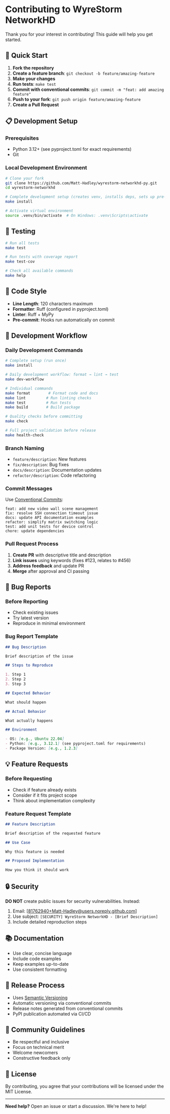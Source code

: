 # Contributing to WyreStorm NetworkHD

Thank you for your interest in contributing! This guide will help you get started.

## 🚀 Quick Start

1. **Fork the repository**
1. **Create a feature branch**: `git checkout -b feature/amazing-feature`
1. **Make your changes**
1. **Run tests**: `make test`
1. **Commit with conventional commits**: `git commit -m "feat: add amazing feature"`
1. **Push to your fork**: `git push origin feature/amazing-feature`
1. **Create a Pull Request**

## 📋 Development Setup

### Prerequisites

- Python 3.12+ (see pyproject.toml for exact requirements)
- Git

### Local Development Environment

```bash
# Clone your fork
git clone https://github.com/Matt-Hadley/wyrestorm-networkhd-py.git
cd wyrestorm-networkhd

# Complete development setup (creates venv, installs deps, sets up pre-commit)
make install

# Activate virtual environment
source .venv/bin/activate  # On Windows: .venv\Scripts\activate
```

## 🧪 Testing

```bash
# Run all tests
make test

# Run tests with coverage report
make test-cov

# Check all available commands
make help
```

## 📝 Code Style

- **Line Length**: 120 characters maximum
- **Formatter**: Ruff (configured in pyproject.toml)
- **Linter**: Ruff + MyPy
- **Pre-commit**: Hooks run automatically on commit

## 🔧 Development Workflow

### Daily Development Commands

```bash
# Complete setup (run once)
make install

# Daily development workflow: format → lint → test
make dev-workflow

# Individual commands
make format        # Format code and docs
make lint         # Run linting checks
make test         # Run tests
make build        # Build package

# Quality checks before committing
make check

# Full project validation before release
make health-check
```

### Branch Naming

- `feature/description`: New features
- `fix/description`: Bug fixes
- `docs/description`: Documentation updates
- `refactor/description`: Code refactoring

### Commit Messages

Use [Conventional Commits](https://www.conventionalcommits.org/):

```
feat: add new video wall scene management
fix: resolve SSH connection timeout issue
docs: update API documentation examples
refactor: simplify matrix switching logic
test: add unit tests for device control
chore: update dependencies
```

### Pull Request Process

1. **Create PR** with descriptive title and description
1. **Link issues** using keywords (fixes #123, relates to #456)
1. **Address feedback** and update PR
1. **Merge** after approval and CI passing

## 🐛 Bug Reports

### Before Reporting

- Check existing issues
- Try latest version
- Reproduce in minimal environment

### Bug Report Template

```markdown
## Bug Description

Brief description of the issue

## Steps to Reproduce

1. Step 1
2. Step 2
3. Step 3

## Expected Behavior

What should happen

## Actual Behavior

What actually happens

## Environment

- OS: [e.g., Ubuntu 22.04]
- Python: [e.g., 3.12.1] (see pyproject.toml for requirements)
- Package Version: [e.g., 1.2.3]
```

## 💡 Feature Requests

### Before Requesting

- Check if feature already exists
- Consider if it fits project scope
- Think about implementation complexity

### Feature Request Template

```markdown
## Feature Description

Brief description of the requested feature

## Use Case

Why this feature is needed

## Proposed Implementation

How you think it should work
```

## 🔒 Security

**DO NOT** create public issues for security vulnerabilities. Instead:

1. Email: [81762940+Matt-Hadley@users.noreply.github.com]
1. Use subject: `[SECURITY] WyreStorm NetworkHD - [Brief Description]`
1. Include detailed reproduction steps

## 📚 Documentation

- Use clear, concise language
- Include code examples
- Keep examples up-to-date
- Use consistent formatting

## 🚀 Release Process

- Uses [Semantic Versioning](https://semver.org/)
- Automatic versioning via conventional commits
- Release notes generated from conventional commits
- PyPI publication automated via CI/CD

## 🤝 Community Guidelines

- Be respectful and inclusive
- Focus on technical merit
- Welcome newcomers
- Constructive feedback only

## 📄 License

By contributing, you agree that your contributions will be licensed under the MIT License.

---

**Need help?** Open an issue or start a discussion. We're here to help!
